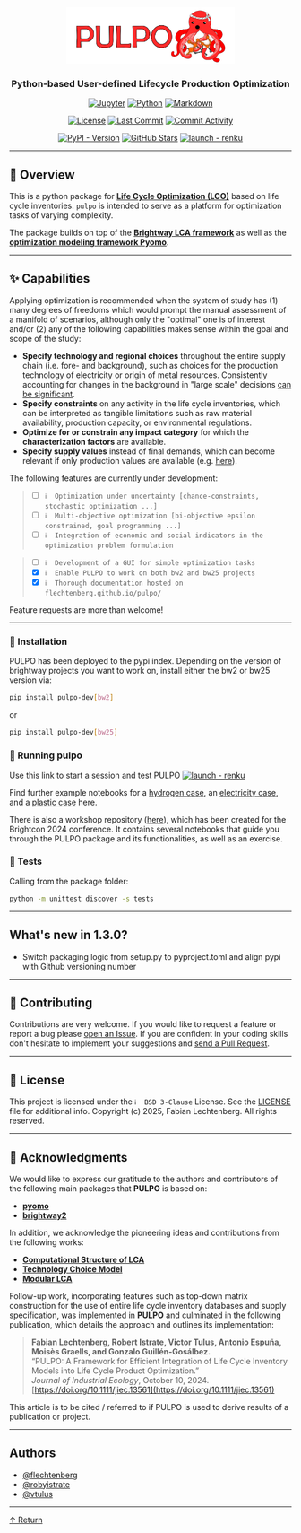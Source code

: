 <div align="center">

<img src="https://github.com/flechtenberg/flechtenberg_images/blob/main/Pulpo-Logo_INKSCAPE.png?raw=true" width="300" />

<h3>Python-based User-defined Lifecycle Production Optimization</h3>

<!-- Development Tools -->
[![Jupyter](https://img.shields.io/badge/Jupyter-F37626.svg?style=flat&logo=Jupyter&logoColor=white)](https://jupyter.org/)
[![Python](https://img.shields.io/badge/Python-3776AB.svg?style=flat&logo=Python&logoColor=white)](https://www.python.org/)
[![Markdown](https://img.shields.io/badge/Markdown-000000.svg?style=flat&logo=Markdown&logoColor=white)](https://www.markdownguide.org/)

<!-- Project Metadata -->
[![License](https://img.shields.io/github/license/flechtenberg/pulpo?style=flat&color=5D6D7E)](https://github.com/flechtenberg/pulpo/blob/main/LICENSE)
[![Last Commit](https://img.shields.io/github/last-commit/flechtenberg/pulpo?style=flat&color=5D6D7E)](https://github.com/flechtenberg/pulpo/commits/main)
[![Commit Activity](https://img.shields.io/github/commit-activity/m/flechtenberg/pulpo?style=flat&color=5D6D7E)](https://github.com/flechtenberg/pulpo/pulse)

<!-- Additional -->
[![PyPI - Version](https://img.shields.io/pypi/v/pulpo-dev?color=%2300549f)](https://pypi.org/project/pulpo-dev/)
[![GitHub Stars](https://img.shields.io/github/stars/flechtenberg/pulpo?style=flat&color=FFD700)](https://github.com/flechtenberg/pulpo/stargazers)
[![launch - renku](https://renkulab.io/renku-badge.svg)](https://renkulab.io/v2/projects/fabian/pulpo-test/sessions/01JRM54S4NKMS84Y6BAYT832WH/start)

</div>

---

## 📍 Overview

This is a python package for **[Life Cycle Optimization (LCO)](https://onlinelibrary.wiley.com/doi/full/10.1111/jiec.13561)** based on life cycle inventories. `pulpo` is intended to serve as a platform for optimization tasks of varying complexity.   

The package builds on top of the **[Brightway LCA framework](https://docs.brightway.dev/en/latest)** as well as the **[optimization modeling framework Pyomo](https://www.pyomo.org/)**.

---

## ✨ Capabilities

Applying optimization is recommended when the system of study has (1) many degrees of freedoms which would prompt the manual assessment of a manifold of scenarios, although only the "optimal" one is of interest and/or (2) any of the following capabilities makes sense within the goal and scope of the study:

- **Specify technology and regional choices** throughout the entire supply chain (i.e. fore- and background), such as choices for the production technology of electricity or origin of metal resources. Consistently accounting for changes in the background in "large scale" decisions [can be significant](https://www.sciencedirect.com/science/article/pii/S2352550924002422). 
- **Specify constraints** on any activity in the life cycle inventories, which can be interpreted as tangible limitations such as raw material availability, production capacity, or environmental regulations.
- **Optimize for or constrain any impact category** for which the **characterization factors** are available.
- **Specify supply values** instead of final demands, which can become relevant if only production values are available (e.g. [here](https://www.pnas.org/doi/10.1073/pnas.1821029116)).

The following features are currently under development:

> - [ ] `ℹ️  Optimization under uncertainty [chance-constraints, stochastic optimization ...]`
> - [ ] `ℹ️  Multi-objective optimization [bi-objective epsilon constrained, goal programming ...]`
> - [ ] `ℹ️  Integration of economic and social indicators in the optimization problem formulation`

> - [ ] `ℹ️  Development of a GUI for simple optimization tasks`
> - [X] `ℹ️  Enable PULPO to work on both bw2 and bw25 projects`
> - [X] `ℹ️  Thorough documentation hosted on flechtenberg.github.io/pulpo/`

Feature requests are more than welcome!

---

### 🔧 Installation
PULPO has been deployed to the pypi index. Depending on the version of brightway projects you want to work on, install either the bw2 or bw25 version via:
```sh
pip install pulpo-dev[bw2]
```
or
```sh
pip install pulpo-dev[bw25]
```

### 🤖 Running pulpo

Use this link to start a session and test PULPO
[![launch - renku](https://renkulab.io/renku-badge.svg)](https://renkulab.io/v2/projects/fabian/pulpo-test/sessions/01JRM54S4NKMS84Y6BAYT832WH/start)

Find further example notebooks for a [hydrogen case](https://github.com/flechtenberg/pulpo/blob/master/notebooks/hydrogen_showcase.ipynb), an [electricity case](https://github.com/flechtenberg/pulpo/blob/master/notebooks/electricity_showcase.ipynb), and a [plastic case](https://github.com/flechtenberg/pulpo/blob/master/notebooks/plastic_showcase.ipynb) here.

There is also a workshop repository ([here](https://github.com/flechtenberg/pulpo_workshop)), which has been created for the Brightcon 2024 conference. It contains several notebooks that guide you through the PULPO package and its functionalities, as well as an exercise.


### 🧪 Tests

Calling from the package folder: 

```sh
python -m unittest discover -s tests
```

---
## What's new in 1.3.0?
- Switch packaging logic from setup.py to pyproject.toml and align pypi with Github versioning number

---

## 🤝 Contributing
Contributions are very welcome. If you would like to request a feature or report a bug please [open an Issue](https://github.com/flechtenberg/pulpo/issues). If you are confident in your coding skills don't hesitate to implement your suggestions and [send a Pull Request](https://github.com/flechtenberg/pulpo/pulls).

---

## 📄 License

This project is licensed under the `ℹ️  BSD 3-Clause` License. See the [LICENSE](LICENSE) file for additional info.
Copyright (c) 2025, Fabian Lechtenberg. All rights reserved.


---

## 👏 Acknowledgments

We would like to express our gratitude to the authors and contributors of the following main packages that **PULPO** is based on:

- [**pyomo**](https://github.com/Pyomo/pyomo)
- [**brightway2**](https://github.com/brightway-lca/brightway2)

In addition, we acknowledge the pioneering ideas and contributions from the following works:

- **[Computational Structure of LCA](http://link.springer.com/10.1007/978-94-015-9900-9)**
- **[Technology Choice Model](https://pubs.acs.org/doi/10.1021/acs.est.6b04270)**
- **[Modular LCA](http://link.springer.com/10.1007/s11367-015-1015-3)**

Follow-up work, incorporating features such as top-down matrix construction for the use of entire life cycle inventory databases and supply specification, was implemented in **PULPO** and culminated in the following publication, which details the approach and outlines its implementation:

> **Fabian Lechtenberg, Robert Istrate, Victor Tulus, Antonio Espuña, Moisès Graells, and Gonzalo Guillén‐Gosálbez.**  
> “PULPO: A Framework for Efficient Integration of Life Cycle Inventory Models into Life Cycle Product Optimization.”  
> *Journal of Industrial Ecology*, October 10, 2024.  
> [https://doi.org/10.1111/jiec.13561](https://doi.org/10.1111/jiec.13561)


This article is to be cited / referred to if PULPO is used to derive results of a publication or project.

---
## Authors
- [@flechtenberg](https://www.github.com/flechtenberg)
- [@robyistrate](https://www.github.com/robyistrate)
- [@vtulus](https://www.github.com/vtulus)
---
[↑ Return](#Top)
